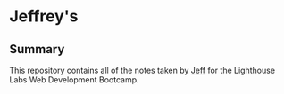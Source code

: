 # Jeffrey's

## Summary

This repository contains all of the notes taken by [Jeff](https://github.com/Jeffreypang911) for the Lighthouse Labs Web Development Bootcamp.